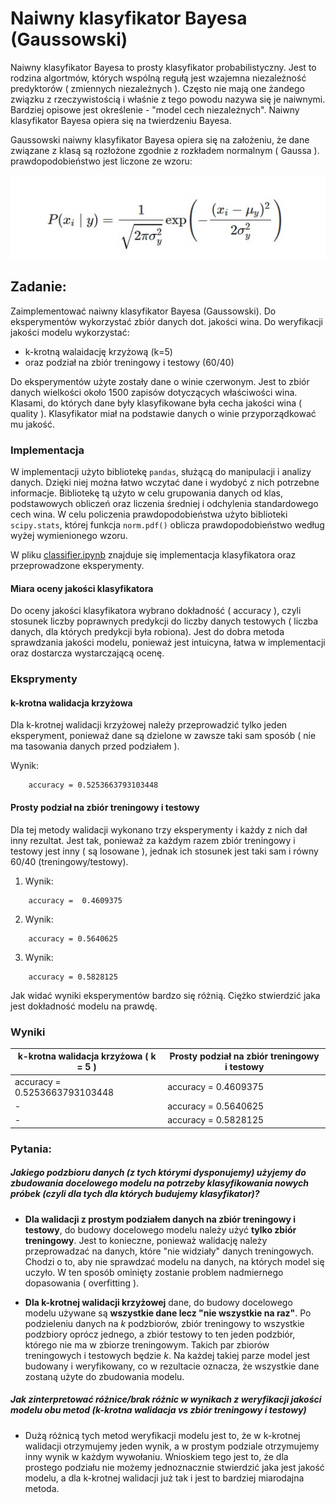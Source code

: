 # Naiwny klasyfikator Bayesa (Gaussowski)

Naiwny klasyfikator Bayesa to prosty klasyfikator probabilistyczny. Jest to rodzina algortmów, których wspólną regułą jest wzajemna niezależność predyktorów ( zmiennych niezależnych ). Często nie mają one żandego związku z rzeczywistością i właśnie z tego powodu nazywa się je naiwnymi. Bardziej opisowe jest określenie - "model cech niezależnych". Naiwny klasyfikator Bayesa opiera się na twierdzeniu Bayesa.

Gaussowski naiwny klasyfikator Bayesa opiera się na założeniu, że dane związane z klasą są rozłożone zgodnie z rozkładem normalnym ( Gaussa ). prawdopodobieństwo jest liczone ze wzoru:

![](task4-naive-bayes-classifier/images/probability_density_function_gauss.jpg)


## Zadanie: 
Zaimplementować naiwny klasyfikator Bayesa (Gaussowski).
Do eksperymentów wykorzystać zbiór danych dot. jakości wina.
Do weryfikacji jakości modelu wykorzystać:
 - k-krotną walaidację krzyżową (k=5)
 - oraz podział na zbiór treningowy i testowy (60/40)

Do eksperymentów użyte zostały dane o winie czerwonym. Jest to zbiór danych wielkości około 1500 zapisów dotyczących właściwości wina. Klasami, do których dane były klasyfikowane była cecha jakości wina ( quality ). Klasyfikator miał na podstawie danych o winie przyporządkować mu jakość.


### Implementacja

W implementacji użyto bibliotekę `pandas`, służącą do manipulacji i analizy danych. Dzięki niej można łatwo wczytać dane i wydobyć z nich potrzebne informacje. Bibliotekę tą użyto w celu grupowania danych od klas, podstawowych obliczeń oraz liczenia średniej i odchylenia standardowego cech wina. W celu policzenia prawdopodobieństwa użyto biblioteki `scipy.stats`, której funkcja `norm.pdf()` oblicza prawdopodobieństwo według wyżej wymienionego wzoru.

W pliku [classifier.ipynb](task4-naive-bayes-classifier/classifier.ipynb) znajduje się implementacja klasyfikatora oraz przeprowadzone eksperymenty.

#### Miara oceny jakości klasyfikatora
Do oceny jakości klasyfikatora wybrano dokładność ( accuracy ), czyli stosunek liczby poprawnych predykcji do liczby danych testowych ( liczba danych, dla których predykcji była robiona). Jest do dobra metoda sprawdzania jakości modelu, ponieważ jest intuicyna, łatwa w implementacji oraz dostarcza wystarczającą ocenę.

### Eksprymenty
#### k-krotna walidacja krzyżowa
Dla k-krotnej walidacji krzyżowej należy przeprowadzić tylko jeden eksperyment, ponieważ dane są dzielone w zawsze taki sam sposób ( nie ma tasowania danych przed podziałem ).

Wynik:
```
    accuracy = 0.5253663793103448
```
#### Prosty podział na zbiór treningowy i testowy
Dla tej metody walidacji wykonano trzy eksperymenty i każdy z nich dał inny rezultat. Jest tak, ponieważ za każdym razem zbiór treningowy i testowy jest inny ( są losowane ), jednak ich stosunek jest taki sam i równy 60/40 (treningowy/testowy).

1) Wynik:
```
    accuracy =  0.4609375
```
2) Wynik:
```
    accuracy = 0.5640625
```
3) Wynik:
```
    accuracy = 0.5828125
```
Jak widać wyniki eksperymentów bardzo się różnią. Ciężko stwierdzić jaka jest dokładność modelu na prawdę.
### Wyniki

| k-krotna walidacja krzyżowa ( k = 5 ) | Prosty podział na zbiór treningowy i testowy |
| ------ | ------ |
| accuracy = 0.5253663793103448 | accuracy =  0.4609375 |
| - | accuracy = 0.5640625 |
| - | accuracy = 0.5828125 |


### Pytania:
##### Jakiego podzbioru danych (z tych którymi dysponujemy) użyjemy do zbudowania docelowego modelu na potrzeby klasyfikowania nowych próbek (czyli dla tych dla których budujemy klasyfikator)?

 - **Dla walidacji z prostym podziałem danych na zbiór treningowy i testowy**, do budowy docelowego modelu należy użyć **tylko zbiór treningowy**. Jest to konieczne, ponieważ walidację należy przeprowadzać na danych, które "nie widziały" danych treningowych. Chodzi o to, aby nie sprawdzać modelu na danych, na których model się uczyło. W ten sposób ominięty zostanie problem nadmiernego dopasowania ( overfitting ).

 - **Dla k-krotnej walidacji krzyżowej** dane, do budowy docelowego modelu używane są **wszystkie dane lecz "nie wszystkie na raz"**. Po podzieleniu danych na _k_ podzbiorów, zbiór treningowy to wszystkie podzbiory oprócz jednego, a zbiór testowy to ten jeden podzbiór, którego nie ma w zbiorze treningowym. Takich par zbiorów treningowych i testowych będzie _k_. Na każdej takiej parze model jest budowany i weryfikowany, co w rezultacie oznacza, że wszystkie dane zostaną użyte do zbudowania modelu.

##### Jak zinterpretować różnice/brak różnic w wynikach z weryfikacji jakości modelu obu metod (k-krotna walidacja vs zbiór treningowy i testowy)
 - Dużą różnicą tych metod weryfikacji modelu jest to, że w k-krotnej walidacji otrzymujemy jeden wynik, a w prostym podziale otrzymujemy inny wynik w każdym wywołaniu. Wnioskiem tego jest to, że dla prostego podziału nie możemy jednoznacznie stwierdzić jaka jest jakość modelu, a dla k-krotnej walidacji już tak i jest to bardziej miarodajna metoda.


